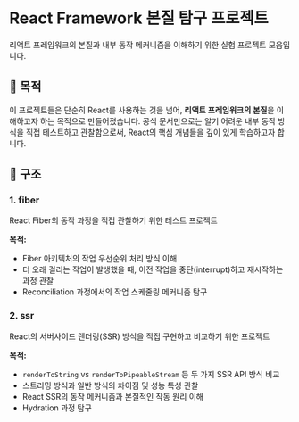 # React Framework 본질 탐구 프로젝트

리액트 프레임워크의 본질과 내부 동작 메커니즘을 이해하기 위한 실험 프로젝트 모음입니다.

## 🎯 목적

이 프로젝트들은 단순히 React를 사용하는 것을 넘어, **리액트 프레임워크의 본질**을 이해하고자 하는 목적으로 만들어졌습니다.
공식 문서만으로는 알기 어려운 내부 동작 방식을 직접 테스트하고 관찰함으로써, React의 핵심 개념들을 깊이 있게 학습하고자 합니다.

## 📁 구조

### 1. fiber

React Fiber의 동작 과정을 직접 관찰하기 위한 테스트 프로젝트

**목적:**

- Fiber 아키텍처의 작업 우선순위 처리 방식 이해
- 더 오래 걸리는 작업이 발생했을 때, 이전 작업을 중단(interrupt)하고 재시작하는 과정 관찰
- Reconciliation 과정에서의 작업 스케줄링 메커니즘 탐구

### 2. ssr

React의 서버사이드 렌더링(SSR) 방식을 직접 구현하고 비교하기 위한 프로젝트

**목적:**

- `renderToString` vs `renderToPipeableStream` 등 두 가지 SSR API 방식 비교
- 스트리밍 방식과 일반 방식의 차이점 및 성능 특성 관찰
- React SSR의 동작 메커니즘과 본질적인 작동 원리 이해
- Hydration 과정 탐구


